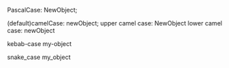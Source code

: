 PascalCase: NewObject;

(default)camelCase: newObject;
upper camel case: NewObject
lower camel case: newObject

kebab-case my-object

snake_case my_object